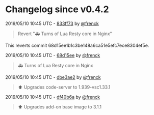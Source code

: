 # Changelog since v0.4.2

2019/05/10 10:45 UTC - [833ff73](https://github.com/hassio-addons/addon-vscode/commit/833ff73808e077149b11d98a22a5f606da1ba34a) by [@frenck](https://github.com/frenck)
> Revert ":ambulance: Turns of Lua Resty core in Nginx"

This reverts commit 68d15ee1b1c3be148a6ca51e5efc7ece8304ef5e. 

2019/05/10 10:45 UTC - [68d15ee](https://github.com/hassio-addons/addon-vscode/commit/68d15ee1b1c3be148a6ca51e5efc7ece8304ef5e) by [@frenck](https://github.com/frenck)
> :ambulance: Turns of Lua Resty core in Nginx 

2019/05/10 10:45 UTC - [dbe3ae2](https://github.com/hassio-addons/addon-vscode/commit/dbe3ae29e8f8d79ac09516d903597e94d7714dd5) by [@frenck](https://github.com/frenck)
> :arrow_up: Upgrades code-server to 1.939-vsc1.33.1 

2019/05/10 10:45 UTC - [df40b6a](https://github.com/hassio-addons/addon-vscode/commit/df40b6a0f81ddc80a557bdced3244dcecadb9eeb) by [@frenck](https://github.com/frenck)
> :arrow_up: Upgrades add-on base image to 3.1.1 

